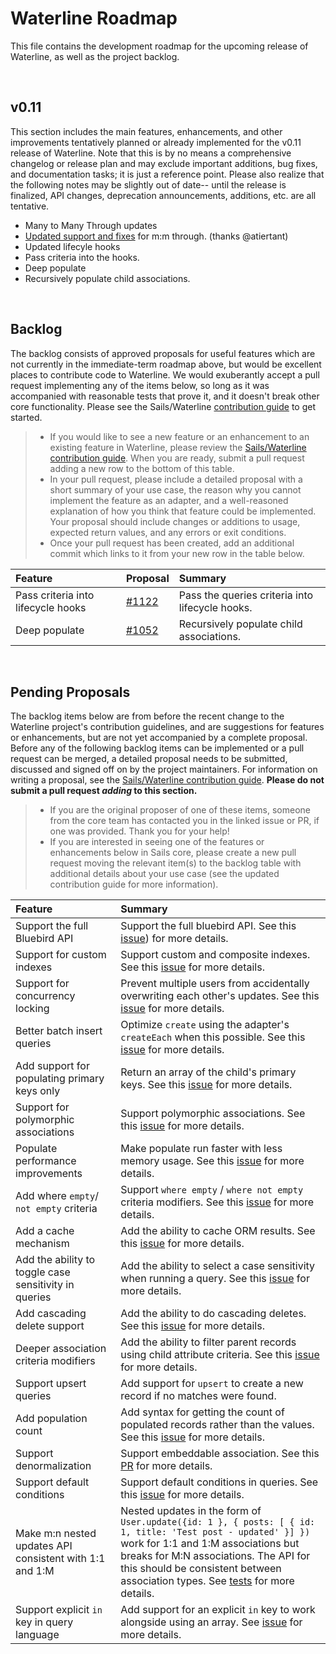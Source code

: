# Waterline Roadmap

This file contains the development roadmap for the upcoming release of Waterline, as well as the project backlog.

&nbsp;
&nbsp;


## v0.11

This section includes the main features, enhancements, and other improvements tentatively planned or already implemented for the v0.11 release of Waterline.  Note that this is by no means a comprehensive changelog or release plan and may exclude important additions, bug fixes, and documentation tasks; it is just a reference point.  Please also realize that the following notes may be slightly out of date-- until the release is finalized, API changes, deprecation announcements, additions, etc. are all tentative.

 + Many to Many Through updates
  + [Updated support and fixes](https://github.com/balderdashy/waterline/pull/1134) for m:m through. (thanks @atiertant)
 + Updated lifecyle hooks
  + Pass criteria into the hooks.
 + Deep populate
  + Recursively populate child associations.


&nbsp;
&nbsp;


## Backlog

The backlog consists of approved proposals for useful features which are not currently in the immediate-term roadmap above, but would be excellent places to contribute code to Waterline. We would exuberantly accept a pull request implementing any of the items below, so long as it was accompanied with reasonable tests that prove it, and it doesn't break other core functionality. Please see the Sails/Waterline [contribution guide](https://github.com/balderdashy/sails/blob/master/CONTRIBUTING.md) to get started.

> - If you would like to see a new feature or an enhancement to an existing feature in Waterline, please review the [Sails/Waterline contribution guide](https://github.com/balderdashy/sails/blob/master/CONTRIBUTING.md). When you are ready, submit a pull request adding a new row to the bottom of this table.
> - In your pull request, please include a detailed proposal with a short summary of your use case, the reason why you cannot implement the feature as an adapter, and a well-reasoned explanation of how you think that feature could be implemented.  Your proposal should include changes or additions to usage, expected return values, and any errors or exit conditions.
> - Once your pull request has been created, add an additional commit which links to it from your new row in the table below.



Feature                                          | Proposal                                                                              | Summary
 :---------------------------------------------- | :------------------------------------------------------------------------------------ | :----------------------------------------------------------------------------------------------------------
 Pass criteria into lifecycle hooks              | [#1122](https://github.com/balderdashy/waterline/pull/1122)                           | Pass the queries criteria into lifecycle hooks.
 Deep populate                                   | [#1052](https://github.com/balderdashy/waterline/pull/1052)                           | Recursively populate child associations.



&nbsp;
&nbsp;


## Pending Proposals

The backlog items below are from before the recent change to the Waterline project's contribution guidelines, and are suggestions for features or enhancements, but are not yet accompanied by a complete proposal.  Before any of the following backlog items can be implemented or a pull request can be merged, a detailed proposal needs to be submitted, discussed and signed off on by the project maintainers.  For information on writing a proposal, see the [Sails/Waterline contribution guide](https://github.com/balderdashy/sails/blob/master/CONTRIBUTING.md).  **Please do not submit a pull request _adding_ to this section.**

> - If you are the original proposer of one of these items, someone from the core team has contacted you in the linked issue or PR, if one was provided. Thank you for your help!
> - If you are interested in seeing one of the features or enhancements below in Sails core, please create a new pull request moving the relevant item(s) to the backlog table with additional details about your use case (see the updated contribution guide for more information).


Feature                                                     | Summary
 :--------------------------------------------------------- | :------------------------------------------------------------------------------------------------------------------------------------------------------------------------------------------------------
 Support the full Bluebird API                              | Support the full bluebird API. See this [issue](https://github.com/balderdashy/waterline/issues/1232)) for more details.
 Support for custom indexes                                 | Support custom and composite indexes. See this [issue](https://github.com/balderdashy/waterline/issues/109) for more details.
 Support for concurrency locking                            | Prevent multiple users from accidentally overwriting each other's updates. See this [issue](https://github.com/balderdashy/waterline/issues/1259) for more details.
 Better batch insert queries                                | Optimize `create` using the adapter's `createEach` when this possible. See this [issue](https://github.com/balderdashy/waterline/issues/1007) for more details.
 Add support for populating primary keys only               | Return an array of the child's primary keys. See this [issue](https://github.com/balderdashy/waterline/issues/532) for more details.
 Support for polymorphic associations                       | Support polymorphic associations. See this [issue](https://github.com/balderdashy/waterline/issues/484) for more details.
 Populate performance improvements                          | Make populate run faster with less memory usage. See this [issue](https://github.com/balderdashy/waterline/issues/343) for more details.
 Add where `empty`/ `not empty` criteria                    | Support `where empty` / `where not empty` criteria modifiers. See this [issue](https://github.com/balderdashy/waterline/issues/189) for more details.
 Add a cache mechanism                                      | Add the ability to cache ORM results. See this [issue](https://github.com/balderdashy/waterline/issues/200) for more details.
 Add the ability to toggle case sensitivity in queries      | Add the ability to select a case sensitivity when running a query. See this [issue](https://github.com/balderdashy/waterline/issues/239) for more details.
 Add cascading delete support                               | Add the ability to do cascading deletes. See this [issue](https://github.com/balderdashy/waterline/issues/251) for more details.
 Deeper association criteria modifiers                      | Add the ability to filter parent records using child attribute criteria. See this [issue](https://github.com/balderdashy/waterline/issues/266) for more details.
 Support upsert queries                                     | Add support for `upsert` to create a new record if no matches were found.
 Add population count                                       | Add syntax for getting the count of populated records rather than the values. See this [issue](https://github.com/balderdashy/waterline/issues/811) for more details.
 Support denormalization                                    | Support embeddable association. See this [PR](https://github.com/balderdashy/waterline/pull/428) for more details.
 Support default conditions                                 | Support default conditions in queries. See this [issue](https://github.com/balderdashy/waterline/issues/988) for more details.
 Make m:n nested updates API consistent with 1:1 and 1:M    | Nested updates in the form of `User.update({id: 1 }, { posts: [ { id: 1, title: 'Test post - updated' }] })` work for 1:1 and 1:M associations but breaks for M:N associations. The API for this should be consistent between association types. See [tests](https://github.com/balderdashy/waterline-adapter-tests/pull/51) for more details.
 Support explicit `in` key in query language                | Add support for an explicit `in` key to work alongside using an array. See [issue](https://github.com/balderdashy/waterline/issues/1186) for more details.
